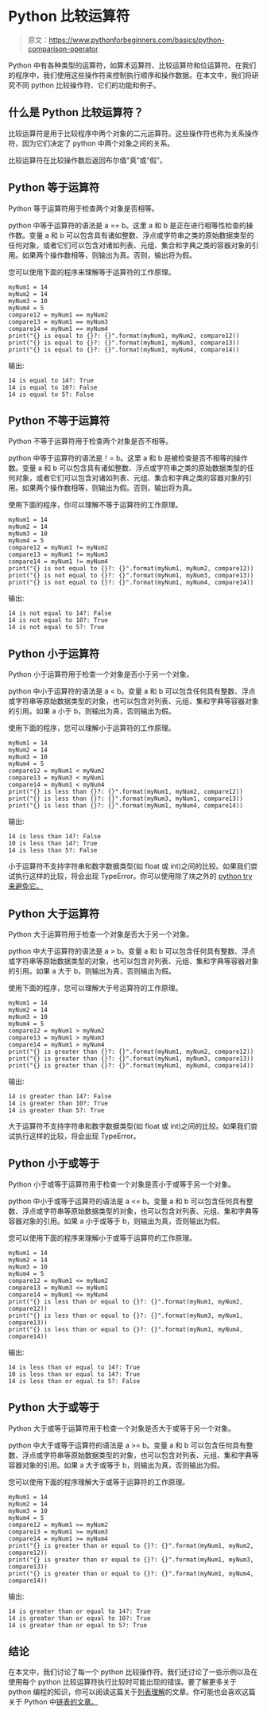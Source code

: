 # Python 比较运算符

> 原文：<https://www.pythonforbeginners.com/basics/python-comparison-operator>

Python 中有各种类型的运算符，如算术运算符、比较运算符和位运算符。在我们的程序中，我们使用这些操作符来控制执行顺序和操作数据。在本文中，我们将研究不同 python 比较操作符、它们的功能和例子。

## 什么是 Python 比较运算符？

比较运算符是用于比较程序中两个对象的二元运算符。这些操作符也称为关系操作符，因为它们决定了 python 中两个对象之间的关系。

比较运算符在比较操作数后返回布尔值“真”或“假”。

## Python 等于运算符

Python 等于运算符用于检查两个对象是否相等。

python 中等于运算符的语法是 a == b。这里 a 和 b 是正在进行相等性检查的操作数。变量 a 和 b 可以包含具有诸如整数、浮点或字符串之类的原始数据类型的任何对象，或者它们可以包含对诸如列表、元组、集合和字典之类的容器对象的引用。如果两个操作数相等，则输出为真。否则，输出将为假。

您可以使用下面的程序来理解等于运算符的工作原理。

```
myNum1 = 14
myNum2 = 14
myNum3 = 10
myNum4 = 5
compare12 = myNum1 == myNum2
compare13 = myNum1 == myNum3
compare14 = myNum1 == myNum4
print("{} is equal to {}?: {}".format(myNum1, myNum2, compare12))
print("{} is equal to {}?: {}".format(myNum1, myNum3, compare13))
print("{} is equal to {}?: {}".format(myNum1, myNum4, compare14))
```

输出:

```
14 is equal to 14?: True
14 is equal to 10?: False
14 is equal to 5?: False
```

## Python 不等于运算符

Python 不等于运算符用于检查两个对象是否不相等。

python 中等于运算符的语法是！= b。这里 a 和 b 是被检查是否不相等的操作数。变量 a 和 b 可以包含具有诸如整数、浮点或字符串之类的原始数据类型的任何对象，或者它们可以包含对诸如列表、元组、集合和字典之类的容器对象的引用。如果两个操作数相等，则输出为假。否则，输出将为真。

使用下面的程序，你可以理解不等于运算符的工作原理。

```
myNum1 = 14
myNum2 = 14
myNum3 = 10
myNum4 = 5
compare12 = myNum1 != myNum2
compare13 = myNum1 != myNum3
compare14 = myNum1 != myNum4
print("{} is not equal to {}?: {}".format(myNum1, myNum2, compare12))
print("{} is not equal to {}?: {}".format(myNum1, myNum3, compare13))
print("{} is not equal to {}?: {}".format(myNum1, myNum4, compare14))
```

输出:

```
14 is not equal to 14?: False
14 is not equal to 10?: True
14 is not equal to 5?: True
```

## Python 小于运算符

Python 小于运算符用于检查一个对象是否小于另一个对象。

python 中小于运算符的语法是 a < b。变量 a 和 b 可以包含任何具有整数、浮点或字符串等原始数据类型的对象，也可以包含对列表、元组、集和字典等容器对象的引用。如果 a 小于 b，则输出为真，否则输出为假。

使用下面的程序，您可以理解小于运算符的工作原理。

```
myNum1 = 14
myNum2 = 14
myNum3 = 10
myNum4 = 5
compare12 = myNum1 < myNum2
compare13 = myNum3 < myNum1
compare14 = myNum1 < myNum4
print("{} is less than {}?: {}".format(myNum1, myNum2, compare12))
print("{} is less than {}?: {}".format(myNum3, myNum1, compare13))
print("{} is less than {}?: {}".format(myNum1, myNum4, compare14))
```

输出:

```
14 is less than 14?: False
10 is less than 14?: True
14 is less than 5?: False
```

小于运算符不支持字符串和数字数据类型(如 float 或 int)之间的比较。如果我们尝试执行这样的比较，将会出现 TypeError。你可以使用除了块之外的 [python try 来避免它。](https://www.pythonforbeginners.com/error-handling/python-try-and-except)

## Python 大于运算符

Python 大于运算符用于检查一个对象是否大于另一个对象。

python 中大于运算符的语法是 a > b。变量 a 和 b 可以包含任何具有整数、浮点或字符串等原始数据类型的对象，也可以包含对列表、元组、集和字典等容器对象的引用。如果 a 大于 b，则输出为真，否则输出为假。

使用下面的程序，您可以理解大于号运算符的工作原理。

```
myNum1 = 14
myNum2 = 14
myNum3 = 10
myNum4 = 5
compare12 = myNum1 > myNum2
compare13 = myNum1 > myNum3
compare14 = myNum1 > myNum4
print("{} is greater than {}?: {}".format(myNum1, myNum2, compare12))
print("{} is greater than {}?: {}".format(myNum1, myNum3, compare13))
print("{} is greater than {}?: {}".format(myNum1, myNum4, compare14))
```

输出:

```
14 is greater than 14?: False
14 is greater than 10?: True
14 is greater than 5?: True
```

大于运算符不支持字符串和数字数据类型(如 float 或 int)之间的比较。如果我们尝试执行这样的比较，将会出现 TypeError。

## Python 小于或等于

Python 小于或等于运算符用于检查一个对象是否小于或等于另一个对象。

python 中小于或等于运算符的语法是 a <= b。变量 a 和 b 可以包含任何具有整数、浮点或字符串等原始数据类型的对象，也可以包含对列表、元组、集和字典等容器对象的引用。如果 a 小于或等于 b，则输出为真，否则输出为假。

您可以使用下面的程序来理解小于或等于运算符的工作原理。

```
myNum1 = 14
myNum2 = 14
myNum3 = 10
myNum4 = 5
compare12 = myNum1 <= myNum2
compare13 = myNum3 <= myNum1
compare14 = myNum1 <= myNum4
print("{} is less than or equal to {}?: {}".format(myNum1, myNum2, compare12))
print("{} is less than or equal to {}?: {}".format(myNum3, myNum1, compare13))
print("{} is less than or equal to {}?: {}".format(myNum1, myNum4, compare14)) 
```

输出:

```
14 is less than or equal to 14?: True
10 is less than or equal to 14?: True
14 is less than or equal to 5?: False
```

## Python 大于或等于

Python 大于或等于运算符用于检查一个对象是否大于或等于另一个对象。

python 中大于或等于运算符的语法是 a >= b。变量 a 和 b 可以包含任何具有整数、浮点或字符串等原始数据类型的对象，也可以包含对列表、元组、集和字典等容器对象的引用。如果 a 大于或等于 b，则输出为真，否则输出为假。

您可以使用下面的程序理解大于或等于运算符的工作原理。

```
myNum1 = 14
myNum2 = 14
myNum3 = 10
myNum4 = 5
compare12 = myNum1 >= myNum2
compare13 = myNum1 >= myNum3
compare14 = myNum1 >= myNum4
print("{} is greater than or equal to {}?: {}".format(myNum1, myNum2, compare12))
print("{} is greater than or equal to {}?: {}".format(myNum1, myNum3, compare13))
print("{} is greater than or equal to {}?: {}".format(myNum1, myNum4, compare14)) 
```

输出:

```
14 is greater than or equal to 14?: True
14 is greater than or equal to 10?: True
14 is greater than or equal to 5?: True
```

## 结论

在本文中，我们讨论了每一个 python 比较操作符。我们还讨论了一些示例以及在使用每个 python 比较运算符执行比较时可能出现的错误。要了解更多关于 python 编程的知识，你可以阅读这篇关于[列表理解](https://www.pythonforbeginners.com/basics/list-comprehensions-in-python)的文章。你可能也会喜欢这篇关于 Python 中[链表的文章。](https://www.pythonforbeginners.com/lists/linked-list-in-python)